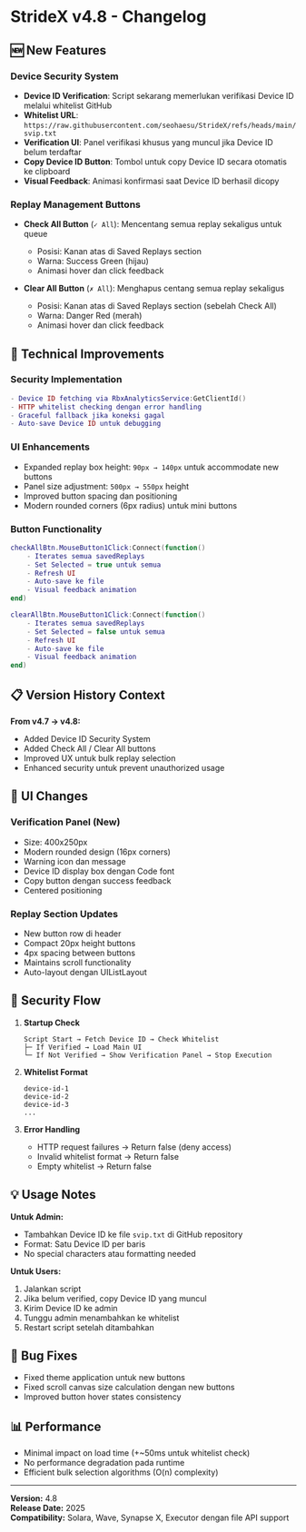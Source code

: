 # StrideX v4.8 - Changelog

## 🆕 New Features

### Device Security System
- **Device ID Verification**: Script sekarang memerlukan verifikasi Device ID melalui whitelist GitHub
- **Whitelist URL**: `https://raw.githubusercontent.com/seohaesu/StrideX/refs/heads/main/svip.txt`
- **Verification UI**: Panel verifikasi khusus yang muncul jika Device ID belum terdaftar
- **Copy Device ID Button**: Tombol untuk copy Device ID secara otomatis ke clipboard
- **Visual Feedback**: Animasi konfirmasi saat Device ID berhasil dicopy

### Replay Management Buttons
- **Check All Button** (`✓ All`): Mencentang semua replay sekaligus untuk queue
  - Posisi: Kanan atas di Saved Replays section
  - Warna: Success Green (hijau)
  - Animasi hover dan click feedback
  
- **Clear All Button** (`✗ All`): Menghapus centang semua replay sekaligus
  - Posisi: Kanan atas di Saved Replays section (sebelah Check All)
  - Warna: Danger Red (merah)
  - Animasi hover dan click feedback

## 🔧 Technical Improvements

### Security Implementation
```lua
- Device ID fetching via RbxAnalyticsService:GetClientId()
- HTTP whitelist checking dengan error handling
- Graceful fallback jika koneksi gagal
- Auto-save Device ID untuk debugging
```

### UI Enhancements
- Expanded replay box height: `90px → 140px` untuk accommodate new buttons
- Panel size adjustment: `500px → 550px` height
- Improved button spacing dan positioning
- Modern rounded corners (6px radius) untuk mini buttons

### Button Functionality
```lua
checkAllBtn.MouseButton1Click:Connect(function()
    - Iterates semua savedReplays
    - Set Selected = true untuk semua
    - Refresh UI
    - Auto-save ke file
    - Visual feedback animation
end)

clearAllBtn.MouseButton1Click:Connect(function()
    - Iterates semua savedReplays  
    - Set Selected = false untuk semua
    - Refresh UI
    - Auto-save ke file
    - Visual feedback animation
end)
```

## 📋 Version History Context

**From v4.7 → v4.8:**
- Added Device ID Security System
- Added Check All / Clear All buttons
- Improved UX untuk bulk replay selection
- Enhanced security untuk prevent unauthorized usage

## 🎨 UI Changes

### Verification Panel (New)
- Size: 400x250px
- Modern rounded design (16px corners)
- Warning icon dan message
- Device ID display box dengan Code font
- Copy button dengan success feedback
- Centered positioning

### Replay Section Updates
- New button row di header
- Compact 20px height buttons
- 4px spacing between buttons
- Maintains scroll functionality
- Auto-layout dengan UIListLayout

## 🔐 Security Flow

1. **Startup Check**
   ```
   Script Start → Fetch Device ID → Check Whitelist
   ├─ If Verified → Load Main UI
   └─ If Not Verified → Show Verification Panel → Stop Execution
   ```

2. **Whitelist Format**
   ```
   device-id-1
   device-id-2
   device-id-3
   ...
   ```

3. **Error Handling**
   - HTTP request failures → Return false (deny access)
   - Invalid whitelist format → Return false
   - Empty whitelist → Return false

## 💡 Usage Notes

**Untuk Admin:**
- Tambahkan Device ID ke file `svip.txt` di GitHub repository
- Format: Satu Device ID per baris
- No special characters atau formatting needed

**Untuk Users:**
1. Jalankan script
2. Jika belum verified, copy Device ID yang muncul
3. Kirim Device ID ke admin
4. Tunggu admin menambahkan ke whitelist
5. Restart script setelah ditambahkan

## 🐛 Bug Fixes
- Fixed theme application untuk new buttons
- Fixed scroll canvas size calculation dengan new buttons
- Improved button hover states consistency

## 📊 Performance
- Minimal impact on load time (+~50ms untuk whitelist check)
- No performance degradation pada runtime
- Efficient bulk selection algorithms (O(n) complexity)

---

**Version:** 4.8  
**Release Date:** 2025  
**Compatibility:** Solara, Wave, Synapse X, Executor dengan file API support
